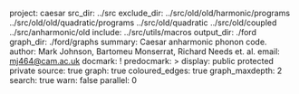 project: caesar
src_dir: ../src
exclude_dir: ../src/old/old/harmonic/programs
             ../src/old/old/quadratic/programs
             ../src/old/quadratic
             ../src/old/coupled
             ../src/anharmonic/old
include: ../src/utils/macros
output_dir: ./ford
graph_dir: ./ford/graphs
summary: Caesar anharmonic phonon code.
author: Mark Johnson, Bartomeu Monserrat, Richard Needs et. al.
email: mj464@cam.ac.uk
docmark: !
predocmark: >
display: public
         protected
         private
source: true
graph: true
coloured_edges: true
graph_maxdepth: 2
search: true
warn: false
parallel: 0
